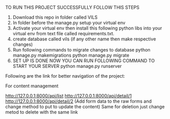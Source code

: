 TO RUN THIS PROJECT SUCCESSFULLY FOLLOW THIS STEPS

1) Download this repo in folder called VILS
2) In folder before the manage.py setup your virtual env
3) Activate your virtual env then install this following python libs into your virtual env from text file called requirements.txt.
4) create database called vils (if any other name then make respective changes)
5) Run following commands to migrate changes to database
    python manage.py makemigrations
    python manage.py migrate
6) SET UP IS DONE NOW YOU CAN RUN FOLLOWING COMMAND TO START YOUR SERVER
    python manage.py runserver
    
Following are the link for better navigation of the project:

For content management

http://127.0.0.1:8000/api/list
http://127.0.0.1:8000/api/detail/1
http://127.0.0.1:8000/api/detail/2 (Add form data to the raw forms and change 
method to put to update the content) 
Same for deletion just change metod to delete with the same link
